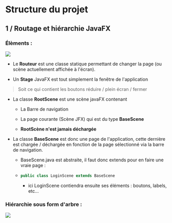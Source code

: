 # Structure du projet

## 1 / Routage et hiérarchie JavaFX

### Élèments :

![](/Users/celian/Desktop/flots-blancs/assets/2022-02-13-11-56-10-image.png)

- Le **Routeur** est une classe statique permettant de changer la page (ou scène actuellement affichée à l'écran).

- Un **Stage** JavaFX est tout simplement la fenêtre de l'application

> Soit ce qui contient les boutons réduire / plein écran / fermer

- La classe **RootScene** est une scène javaFX contenant
  
  - La Barre de navigation
  
  - La page courante (Scène JFX) qui est du type **BaseScene**
  
  - **RootScène n'est jamais déchargée**

- La classe **BaseScene** est donc une page de l'application, cette dernière est chargée / déchargée en fonction de la page sélectionné via la barre de navigation.
  
  - BaseScene.java est abstraite, il faut donc extends pour en faire une vraie page :
  
  - ```java
    public class LoginScene extends BaseScene
    ```
    
    - ici LoginScene contiendra ensuite ses éléments : boutons, labels, etc...

### Hiérarchie sous form d'arbre :

![](/Users/celian/Desktop/flots-blancs/assets/2022-02-13-12-07-28-image.png)


